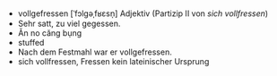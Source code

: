 - vollgefressen	[ˈfɔlɡəˌfʁɛsn̩]	Adjektiv (Partizip II von *sich vollfressen*)
- Sehr satt, zu viel gegessen.
- Ăn no căng bụng
- stuffed
- Nach dem Festmahl war er vollgefressen.
- sich vollfressen, Fressen	kein lateinischer Ursprung